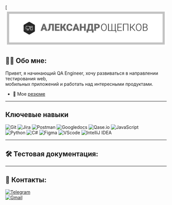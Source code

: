 [![Header](https://github.com/Black-Stalker2008/Black-Stalker2008/blob/main/assets/Header.jpg)

## 👨‍💻 Обо мне:

 Привет, я начинающий QA Engineer, хочу развиваться в направлении тестирования web, \
  мобильных приложений и работать над интересными продуктами.

- 📁 Мое [резюме](https://drive.google.com/file/d/1CE4Tw7PngbyF0t1OoP4M01OP0JGqliCA/view?usp=sharing)

---
## Ключевые навыки
![Git](https://img.shields.io/badge/-Git-090909?style=for-the-badge&logo=git&logoColor=227E33)
![Jira](https://img.shields.io/badge/-Jira-090909?style=for-the-badge&logo=jira&logoColor=1195F5)
![Postman](https://img.shields.io/badge/-postman-090909?style=for-the-badge&logo=postman&logoColor=F88C00)
![Googledocs](https://img.shields.io/badge/-GoogleDocs-090909?style=for-the-badge&logo=googledocs&logoColor=B4068E)
![Qase.io](https://img.shields.io/badge/-Qase.io-090909?style=for-the-badge&logo=Q&logoColor=1195F5) 
![JavaScript](https://img.shields.io/badge/-JavaScript-090909?style=for-the-badge&logo=JavaScript&logoColor=E9D54D) \
![Python](https://img.shields.io/badge/-python-090909?style=for-the-badge&logo=Python&logoColor=E5D3FF)
![C#](https://img.shields.io/badge/-Csharp-090909?style=for-the-badge&logo=C#&logoColor=6296CC)
![Figma](https://img.shields.io/badge/-Figma-090909?style=for-the-badge&logo=Figma&logoColor=6296CC)
![VScode](https://img.shields.io/badge/-VScode-090909?style=for-the-badge&logo=VisualStudioCode&logoColor=1195F5)
![IntelliJ IDEA](https://img.shields.io/badge/-IntelliJIDEA-090909?style=for-the-badge&logo=IntelliJIDEA&logoColor=B4068E)


---
## 🛠 Тестовая документация:

---
## 🤝 Контакты:
[![Telegram](https://img.shields.io/badge/-Telegram-090909?style=for-the-badge&logo=telegram&logoColor=27A0D9)](https://t.me/iron_sivi) \
[![Gmail](https://img.shields.io/badge/-Gmail-090909?style=for-the-badge&logo=Gmail&logoColor=red)](whatsnext19072021@gmail.com)
